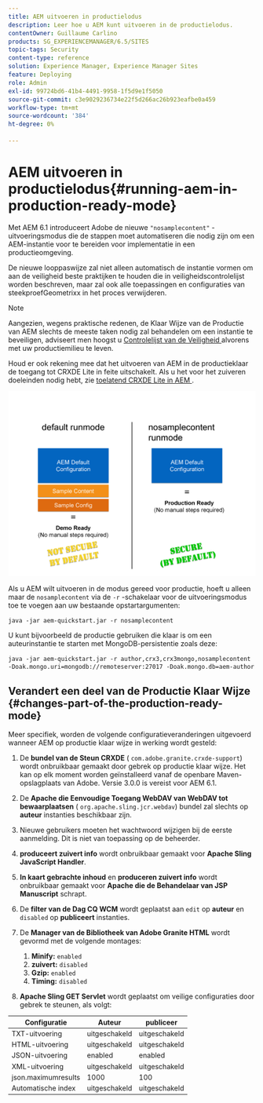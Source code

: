 ```yaml
---
title: AEM uitvoeren in productielodus
description: Leer hoe u AEM kunt uitvoeren in de productielodus.
contentOwner: Guillaume Carlino
products: SG_EXPERIENCEMANAGER/6.5/SITES
topic-tags: Security
content-type: reference
solution: Experience Manager, Experience Manager Sites
feature: Deploying
role: Admin
exl-id: 99724bd6-41b4-4491-9958-1f5d9e1f5050
source-git-commit: c3e9029236734e22f5d266ac26b923eafbe0a459
workflow-type: tm+mt
source-wordcount: '384'
ht-degree: 0%

---
```


# AEM uitvoeren in productielodus{#running-aem-in-production-ready-mode}

Met AEM 6.1 introduceert Adobe de nieuwe `"nosamplecontent"` -uitvoeringsmodus die de stappen moet automatiseren die nodig zijn om een AEM-instantie voor te bereiden voor implementatie in een productieomgeving.

De nieuwe looppaswijze zal niet alleen automatisch de instantie vormen om aan de veiligheid beste praktijken te houden die in veiligheidscontrolelijst worden beschreven, maar zal ook alle toepassingen en configuraties van steekproefGeometrixx in het proces verwijderen.

>[!NOTE]
>
>Aangezien, wegens praktische redenen, de Klaar Wijze van de Productie van AEM slechts de meeste taken nodig zal behandelen om een instantie te beveiligen, adviseert men hoogst u [ Controlelijst van de Veiligheid ](/help/sites-administering/security-checklist.md) alvorens met uw productiemilieu te leven.
>
>Houd er ook rekening mee dat het uitvoeren van AEM in de productieklaar de toegang tot CRXDE Lite in feite uitschakelt. Als u het voor het zuiveren doeleinden nodig hebt, zie [ toelatend CRXDE Lite in AEM ](/help/sites-administering/enabling-crxde-lite.md).

![ chlimage_1-83 ](assets/chlimage_1-83a.png)

Als u AEM wilt uitvoeren in de modus gereed voor productie, hoeft u alleen maar de `nosamplecontent` via de `-r` -schakelaar voor de uitvoeringsmodus toe te voegen aan uw bestaande opstartargumenten:

```shell
java -jar aem-quickstart.jar -r nosamplecontent
```

U kunt bijvoorbeeld de productie gebruiken die klaar is om een auteurinstantie te starten met MongoDB-persistentie zoals deze:

```shell
java -jar aem-quickstart.jar -r author,crx3,crx3mongo,nosamplecontent -Doak.mongo.uri=mongodb://remoteserver:27017 -Doak.mongo.db=aem-author
```

## Verandert een deel van de Productie Klaar Wijze {#changes-part-of-the-production-ready-mode}

Meer specifiek, worden de volgende configuratieveranderingen uitgevoerd wanneer AEM op productie klaar wijze in werking wordt gesteld:

1. De **bundel van de Steun CRXDE** ( `com.adobe.granite.crxde-support`) wordt onbruikbaar gemaakt door gebrek op productie klaar wijze. Het kan op elk moment worden geïnstalleerd vanaf de openbare Maven-opslagplaats van Adobe. Versie 3.0.0 is vereist voor AEM 6.1.

1. De **Apache die Eenvoudige Toegang WebDAV van WebDAV tot bewaarplaatsen** ( `org.apache.sling.jcr.webdav`) bundel zal slechts op **auteur** instanties beschikbaar zijn.

1. Nieuwe gebruikers moeten het wachtwoord wijzigen bij de eerste aanmelding. Dit is niet van toepassing op de beheerder.
1. **produceert zuivert info** wordt onbruikbaar gemaakt voor **Apache Sling JavaScript Handler**.

1. **In kaart gebrachte inhoud** en **produceren zuivert info** wordt onbruikbaar gemaakt voor **Apache die de Behandelaar van JSP Manuscript** schrapt.

1. De **filter van de Dag CQ WCM** wordt geplaatst aan `edit` op **auteur** en `disabled` op **publiceert** instanties.

1. De **Manager van de Bibliotheek van Adobe Granite HTML** wordt gevormd met de volgende montages:

   1. **Minify:** `enabled`
   1. **zuivert:** `disabled`
   1. **Gzip:** `enabled`
   1. **Timing:** `disabled`

1. **Apache Sling GET Servlet** wordt geplaatst om veilige configuraties door gebrek te steunen, als volgt:

| **Configuratie** | **Auteur** | **publiceer** |
|---|---|---|
| TXT-uitvoering | uitgeschakeld | uitgeschakeld |
| HTML-uitvoering | uitgeschakeld | uitgeschakeld |
| JSON-uitvoering | enabled | enabled |
| XML-uitvoering | uitgeschakeld | uitgeschakeld |
| json.maximumresults | 1000 | 100 |
| Automatische index | uitgeschakeld | uitgeschakeld |
